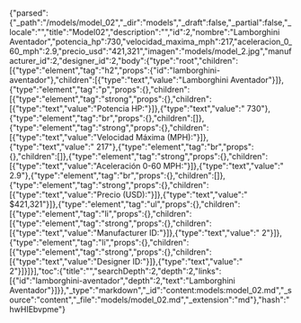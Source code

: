 {"parsed":{"_path":"/models/model_02","_dir":"models","_draft":false,"_partial":false,"_locale":"","title":"Model02","description":"","id":2,"nombre":"Lamborghini Aventador","potencia_hp":730,"velocidad_maxima_mph":217,"aceleracion_0_60_mph":2.9,"precio_usd":"421,321","imagen":"models/model_2.jpg","manufacturer_id":2,"designer_id":2,"body":{"type":"root","children":[{"type":"element","tag":"h2","props":{"id":"lamborghini-aventador"},"children":[{"type":"text","value":"Lamborghini Aventador"}]},{"type":"element","tag":"p","props":{},"children":[{"type":"element","tag":"strong","props":{},"children":[{"type":"text","value":"Potencia HP:"}]},{"type":"text","value":" 730"},{"type":"element","tag":"br","props":{},"children":[]},{"type":"element","tag":"strong","props":{},"children":[{"type":"text","value":"Velocidad Máxima (MPH):"}]},{"type":"text","value":" 217"},{"type":"element","tag":"br","props":{},"children":[]},{"type":"element","tag":"strong","props":{},"children":[{"type":"text","value":"Aceleración 0-60 MPH:"}]},{"type":"text","value":" 2.9"},{"type":"element","tag":"br","props":{},"children":[]},{"type":"element","tag":"strong","props":{},"children":[{"type":"text","value":"Precio (USD):"}]},{"type":"text","value":" $421,321"}]},{"type":"element","tag":"ul","props":{},"children":[{"type":"element","tag":"li","props":{},"children":[{"type":"element","tag":"strong","props":{},"children":[{"type":"text","value":"Manufacturer ID:"}]},{"type":"text","value":" 2"}]},{"type":"element","tag":"li","props":{},"children":[{"type":"element","tag":"strong","props":{},"children":[{"type":"text","value":"Designer ID:"}]},{"type":"text","value":" 2"}]}]}],"toc":{"title":"","searchDepth":2,"depth":2,"links":[{"id":"lamborghini-aventador","depth":2,"text":"Lamborghini Aventador"}]}},"_type":"markdown","_id":"content:models:model_02.md","_source":"content","_file":"models/model_02.md","_extension":"md"},"hash":"hwHIEbvpme"}